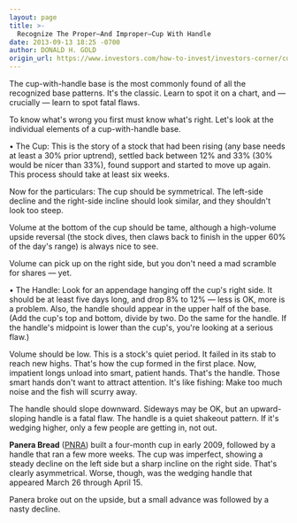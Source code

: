```yaml
---
layout: page
title: >-
  Recognize The Proper—And Improper—Cup With Handle
date: 2013-09-13 18:25 -0700
author: DONALD H. GOLD
origin_url: https://www.investors.com/how-to-invest/investors-corner/cup-with-handle-base
---
```





The cup-with-handle base is the most commonly found of all the recognized base patterns. It's the classic. Learn to spot it on a chart, and — crucially — learn to spot fatal flaws.


To know what's wrong you first must know what's right. Let's look at the individual elements of a cup-with-handle base.


• The Cup: This is the story of a stock that had been rising (any base needs at least a 30% prior uptrend), settled back between 12% and 33% (30% would be nicer than 33%), found support and started to move up again. This process should take at least six weeks.


Now for the particulars: The cup should be symmetrical. The left-side decline and the right-side incline should look similar, and they shouldn't look too steep.


Volume at the bottom of the cup should be tame, although a high-volume upside reversal (the stock dives, then claws back to finish in the upper 60% of the day's range) is always nice to see.


Volume can pick up on the right side, but you don't need a mad scramble for shares — yet.


• The Handle: Look for an appendage hanging off the cup's right side. It should be at least five days long, and drop 8% to 12% — less is OK, more is a problem. Also, the handle should appear in the upper half of the base. (Add the cup's top and bottom, divide by two. Do the same for the handle. If the handle's midpoint is lower than the cup's, you're looking at a serious flaw.)


Volume should be low. This is a stock's quiet period. It failed in its stab to reach new highs. That's how the cup formed in the first place. Now, impatient longs unload into smart, patient hands. That's the handle. Those smart hands don't want to attract attention. It's like fishing: Make too much noise and the fish will scurry away.


The handle should slope downward. Sideways may be OK, but an upward-sloping handle is a fatal flaw. The handle is a quiet shakeout pattern. If it's wedging higher, only a few people are getting in, not out.


**Panera Bread** ([PNRA](https://research.investors.com/quote.aspx?symbol=PNRA)) built a four-month cup in early 2009, followed by a handle that ran a few more weeks. The cup was imperfect, showing a steady decline on the left side but a sharp incline on the right side. That's clearly asymmetrical. Worse, though, was the wedging handle that appeared March 26 through April 15.


Panera broke out on the upside, but a small advance was followed by a nasty decline.




